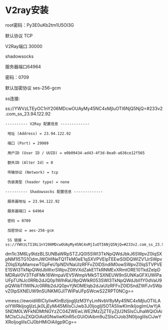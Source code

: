 # V2ray安装

root密码：Py3E0uKb2tm1U5Ol3G

默认协议 TCP

V2Ray端口 30000

shadowsocks 

服务器端口64964

密码：0709

默认加密协议 ses-256-gcm

ss连接:

ss://YWVzLTEyOC1nY206MDcwOUAyMy45NC4xMjIuOTI6NjQ5NjQ=#233v2.com_ss_23.94.122.92

```
---------- V2Ray 配置信息 -------------

 地址 (Address) = 23.94.122.92

 端口 (Port) = 29909

 用户ID (User ID / UUID) = e0b09434-ad43-4f3d-8ea0-a636ce12f565

 额外ID (Alter Id) = 0

 传输协议 (Network) = tcp

 伪装类型 (header type) = none
```

```
---------- Shadowsocks 配置信息 -------------

 服务器地址 = 23.94.122.92

 服务器端口 = 64964

 密码 = 0709

 加密协议 = aes-256-gcm

 SS 链接 = ss://YWVzLTI1Ni1nY206MDcwOUAyMy45NC4xMjIuOTI6NjQ5NjQ=#233v2.com_ss_23.94.122.92
```

dm1lc3M6Ly9ldzBLSUNBaWRpSTZJQ0l5SWl3TkNpQWdJbkJ6SWpvZ0lqSXpNM1l5TG1OdmJWOHlNeTQ1TkM0eE1qSXVPVElpTEEwS0lDQWlZV1JrSWpvZ0lqSXpMamswTGpFeU1pNDVNaUlzRFFvZ0lDSndiM0owSWpvZ0lqSTVPVEE1SWl3TkNpQWdJbWxrSWpvZ0ltVXdZakE1TkRNMExXRmtORE10TkdZelpDMDRaV0V3TFdFMk16WmpaVEV5WmpVMk5TSXNEUW9nSUNKaGFXUWlPaUFpTUNJc0RRb2dJQ0p1WlhRaU9pQWlkR053SWl3TkNpQWdJblI1Y0dVaU9pQWlibTl1WlNJc0RRb2dJQ0pvYjNOMElqb2dJaUlzRFFvZ0lDSndZWFJvSWpvZ0lpSXNEUW9nSUNKMGJITWlPaUFpSWcwS2ZRPT0NCg==





vmess://ewoidiI6ICIyIiwKInBzIjogIjIzM3YyLmNvbV8yMy45NC4xMjIuOTIiLAoiYWRkIjogIjIzLjk0LjEyMi45MiIsCiJwb3J0IjogIjI5OTA5IiwKImlkIjogImUwYjA5NDM0LWFkNDMtNGYzZC04ZWEwLWE2MzZjZTEyZjU2NSIsCiJhaWQiOiAiMCIsCiJuZXQiOiAidGNwIiwKInR5cGUiOiAibm9uZSIsCiJob3N0IjogIiIsCiJwYXRoIjogIiIsCiJ0bHMiOiAiIgp9Cg==
